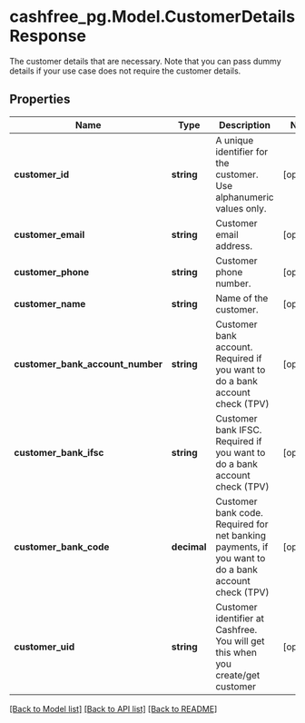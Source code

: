 # cashfree_pg.Model.CustomerDetailsResponse
The customer details that are necessary. Note that you can pass dummy details if your use case does not require the customer details.

## Properties

Name | Type | Description | Notes
------------ | ------------- | ------------- | -------------
**customer_id** | **string** | A unique identifier for the customer. Use alphanumeric values only. | [optional] 
**customer_email** | **string** | Customer email address. | [optional] 
**customer_phone** | **string** | Customer phone number. | [optional] 
**customer_name** | **string** | Name of the customer. | [optional] 
**customer_bank_account_number** | **string** | Customer bank account. Required if you want to do a bank account check (TPV) | [optional] 
**customer_bank_ifsc** | **string** | Customer bank IFSC. Required if you want to do a bank account check (TPV) | [optional] 
**customer_bank_code** | **decimal** | Customer bank code. Required for net banking payments, if you want to do a bank account check (TPV) | [optional] 
**customer_uid** | **string** | Customer identifier at Cashfree. You will get this when you create/get customer | [optional] 

[[Back to Model list]](../README.md#documentation-for-models) [[Back to API list]](../README.md#documentation-for-api-endpoints) [[Back to README]](../README.md)

